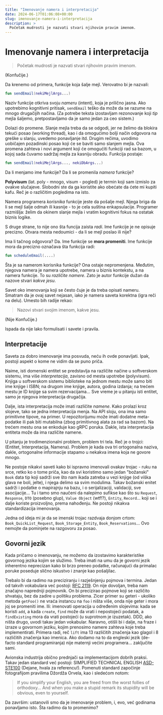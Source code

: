 ```yaml
---
title: "Imenovanje namera i interpretacija"
date: 2024-06-17T01:06:08+00:00
slug: imenovanje-namera-i-interpretacija
description: >
  Početak mudrosti je nazvati stvari njihovim pravim imenom.
---
```


# Imenovanje namera i interpretacija

> Početak mudrosti je nazvati stvari njihovim pravim imenom.

(Konfučije.)

Da krenemo od primera, funkcije koja šalje mejl. Verovatno bi je nazvali:

```kotlin
fun sendEmail(nekiMejlArgs...)
```

Naziv funkcije otkriva svoju _nameru_ (intent), koja je prilično jasna. Ako upotrebimo kognitivni pritisak, `sendEmail` teško da može da se razume na mnogo drugačijih načina. (Za potrebe teksta izostavljam rezonovanje koji _tip_ mejla šaljemo, pretpostavljamo da je samo jedan za ceo sistem.)

Dolazi do promene. Slanje mejla treba da se odgodi, jer ne želimo da blokira tekući posao (working thread), kao i da omogućimo bolji način odgovora na greške u slanju, uvedemo ponavljanje itd. Drugim rečima, uvodimo uobičajen pozadinski posao koji će se baviti samo slanjem mejla. Ova promena zahteva i novi argument koji će omogućiti funkciji rad sa bazom, u kojoj sada čuvamo sadržaj mejla za kasniju obradu. Funkcija postaje:

```kt
fun sendEmail(nekiMejlArgs..., nekiDbArgs...)
```

Da li menjamo ime funkcije? Da li se promenila _namera_ funkcije?

**Polyvisum** (lat. poly - mnogo, visum - pogled) je termin koji  sam izmislo za ovakve slučajeve. Slobodni ste da ga koristite ako obećate da ćete mi kupiti kafu. Reč je o različitim pogledima na isto.

Namera programera _korisnika_ funkcije jeste da pošalje mejl. Njega briga da li se mejl šalje odmah ili kasnije - to je cela suština enkapsulacije. Programer razmišlja: želim da okinem slanje mejla i vratim kognitivni fokus na ostatak biznis logike.

S druge strane, to nije ono šta funcija zaista _radi_. Ime funkcije je ne opisuje precizno. Otvara mesta nedoumici - da li se mejl poslao ili nije?

Ima li tačnog odgovora? Da. Ime funkcije se **mora promeniti**. Ime funkcije mora da precizno označava šta funkcija radi:

```kt
fun scheduleEmail(....)
```

Šta je sa namerom korisnika funkcije? Ona ostaje nepromenjena. Međutim, njegova namera je namera upotrebe, namera u biznis kontekstu, a na namera funkcije. To su _različite namere_. Zato je autor funkcije dužan da nazove stvari _kakve jesu_.

Savet oko imenovanja koji se često čuje je da treba opisati nameru. Smatram da je ovaj savet nejasan, iako je namera saveta korektna (igra reči na delu). Umesto bih radije rekao:

> Nazovi stvari svojim imenom, kakve jesu.

(Nije Konfučije.)

Ispada da nije lako formulisati i savete i pravila.

## Interpretacije

Saveta za dobro imenovanje ima posvuda, neću ih ovde ponavljati. Ipak, postoji aspekt o kome ne vidim da se puno priča.

Naime, isti domenski entitet se predstavlja na različite načine u softverskom sistemu, ima više _interpretacija_, zavisno od mesta upotrebe (polyvisum). Knjiga u softverskom sistemu biblioteke na jednom mestu može samo biti ime knjige i ISBN; na drugom ime knjige, autora, godina izdanja; na trećem mestu je ID knjige sa svim rezervacijama... Sve vreme je u pitanju isti entitet, samo je njegova interpretacija drugačija.

Dalje, ista interpretacija može imati različite _namene_. Kako prolazi kroz slojeve, tako se jedna interpretacija menja. Na API sloju, ona ima samo primitivne tipove, na primer. U repozitorijumu može imati dodatne meta-podatke ili pak biti mutabilna (zbog primitivnog alata za rad sa bazom). Na trećem mestu ona se enkoduje kao gRPC poruka. Dakle, ista interpretacija entiteta može da ima različite namene.

U pitanju je trodimenzionalni problem, problem tri tela. Reč je o trojci: (Entitet, Interpretacija, Namena). Problem je kada ova tri ortogonalna naziva, dakle, ortogonalne informacije stapamo u nekakva imena koja ne govore mnogo.

Ne postoje nikakvi saveti kako bi ispravno imenovali ovakav trojac - ruku na srce, retko ko o tome priča, kao da svi koristimo samo jedan "božanski" `Book` data tip koji sadrži sve što nam ikada zatreba u vezi knjige (od viška glava ne boli, jelte), i njega delimo sa svim modulima. Takav božanski enitet sadrži i podatke o mapirajnju na bazu, i o serijalizaciji, validaciji, sve asocijacije... Tu i tamo smo naučeni da nalepimo sufikse kao što su `Request`, `Response`, `DTO` (posebno glup), `Value Object` (wtf!?), `Entity`, `Record`... koji se i dalje koriste proizvoljno, prema nahođenju. Ne postoji nikakva standardizacija imenovanja.

Jedna od ideja mi je da se imenski trojac razdvaja donjom crtom: `Book_QuickList_Request`, `Book_Storage_Entity`, `Book_Reservations`... Ovo nemojte da pominjete na razgovoru za posao.

## Govorni jezik

Kada pričamo o imenovanju, ne možemo da izostavimo karakteristike govornog jezika kojim se služimo. Treba imati na umu da je govorni jezik inherentno neprecizan kako bi brzo preneo podatke, računajući da primalac poruke poseduje slično iskustvo i znanje kao pošaljilac.

Trebalo bi da radimo na preciziranju i razješnjenju pojmova i termina. Jedan od takvih vokabulara već postoji: [RFC 2119](https://oblac.rs/2119/). On nije dovoljan, treba nam značajno napredniji pojmovnik. On bi precizirao pojmove koji se različito shvataju, bez da zadire u politiku problema. Zicer primer su geteri - ukoliko metoda `getFoo()` ne vraća instancu na `foo` i ništa više, onda nije geter i mora joj se promeniti ime. Ili: imenovati operacija u određenim slojevima: kada se koristi `add`, a kada `create`, `find` može da vrati i nepostojeći podatak, a `findExisting` mora da vrati postojeći (u suprotnom je izuzetak). DDD, ako ništa drugo, uvodi takav jedan vokabular. Naravno, otišli bi i dalje, na fraze i izraze u govornom jeziku, kojim prenosimo namere zahteva koje treba implementirati. Primera radi, reč `lift` ima 13 različitih značenja kao glagol i 8 različitih značenja kao imenica. Ako dodamo na to da engleski jezik (de-facto standard programiranja) nije maternji većini programera... zaključite sami.

Avionska industrija obično prednjači sa implementacijom dobrih praksi. Takav jedan standard već postoji: SIMPLIFIED TECHNICAL ENGLISH [ASD-STE100](https://asd-ste100.org) (Dejane, hvala za referencu!). Pomenuti standard započinje fotografijom pravilima Džordža Orvela, kao i sledećom notom:

> If you simplify your English, you are freed from the worst follies of orthodoxy... And when you make a stupid remark its stupidity will be obvious, even to yourself.

Da završim: ustanovili smo da je imenovanje problem, i, evo, već godinama ponavljamo isto. Šta radimo da to promenimo?
